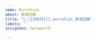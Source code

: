 ```yaml
---
name: Excretion
about: 排泄記録
title: "💩_[{{DATE}}]_excretion_排泄記録"
labels: ''
assignees: noraworld

---
```



